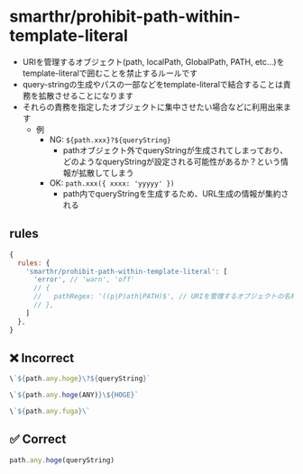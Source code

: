 # smarthr/prohibit-path-within-template-literal

- URIを管理するオブジェクト(path, localPath, GlobalPath, PATH, etc...)をtemplate-literalで囲むことを禁止するルールです
- query-stringの生成やパスの一部などをtemplate-literalで結合することは責務を拡散させることになります
- それらの責務を指定したオブジェクトに集中させたい場合などに利用出来ます
  - 例
    - NG: `${path.xxx}?${queryString}`
      - pathオブジェクト外でqueryStringが生成されてしまっており、どのようなqueryStringが設定される可能性があるか？という情報が拡散してしまう
    - OK: `path.xxx({ xxxx: 'yyyyy' })`
      - path内でqueryStringを生成するため、URL生成の情報が集約される

## rules

```js
{
  rules: {
    'smarthr/prohibit-path-within-template-literal': [
      'error', // 'warn', 'off'
      // {
      //   pathRegex: '((p|P)ath|PATH)$', // URIを管理するオブジェクトの名称を判定する正規表現
      // },
    ]
  },
}
```

## ❌ Incorrect

```jsx
\`${path.any.hoge}\?${queryString}`
```
```jsx
\`${path.any.hoge(ANY)}\${HOGE}`
```
```jsx
\`${path.any.fuga}\`
```

## ✅ Correct
```jsx
path.any.hoge(queryString)
```
